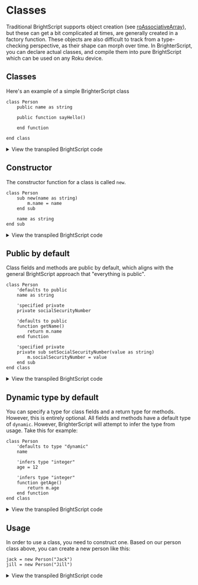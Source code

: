 # Classes
Traditional BrightScript supports object creation (see [roAssociativeArray](https://developer.roku.com/docs/references/brightscript/components/roassociativearray.md)), but these can get a bit complicated at times, are generally created in a factory function. These objects are also difficult to track from a type-checking perspective, as their shape can morph over time. In BrighterScript, you can declare actual classes, and compile them into pure BrightScript which can be used on any Roku device.

## Classes
Here's an example of a simple BrighterScript class

```BrighterScript
class Person
    public name as string

    public function sayHello()

    end function

end class
```
<details>
  <summary>View the transpiled BrightScript code</summary>
  
```BrightScript
function Person()
    instance = {
        name: invalid,
        sayHello: function()
        end function,
    }
    return instance
end function
```
</details>

## Constructor
The constructor function for a class is called `new`. 

```BrighterScript
class Person
    sub new(name as string)
        m.name = name
    end sub

    name as string
end sub
```

<details>
  <summary>View the transpiled BrightScript code</summary>
  
```BrightScript
function Person(name as string)
    instance = {
        name: invalid
        sayHello: function()
        end function,
    }
    
    'sub new
    instance.name = name
    'end sub

    return instance
end function
```
</details>

## Public by default
Class fields and methods are public by default, which aligns with the general BrightScript approach that "everything is public". 

```BrighterScript
class Person
    'defaults to public
    name as string

    'specified private
    private socialSecurityNumber

    'defaults to public
    function getName()
        return m.name
    end function

    'specified private
    private sub setSocialSecurityNumber(value as string)
        m.socialSecurityNumber = value
    end sub
end class
```
<details>
  <summary>View the transpiled BrightScript code</summary>
  
```BrightScript
function Person()
    instance = {
        'defaults to public
        name: invalid,
        
        'specified private
        socialSecurityNumber: invalid,
        
        'defaults to public
        getName: function()
            return m.name
        end function,

        'specified private
        setSocialSecurityNumber(value as string)
            m.socialSecurityNumber = value
        end sub
    }
    return instance
end function
```
</details>

## Dynamic type by default
You can specify a type for class fields and a return type for methods. However, this is entirely optional. All fields and methods have a default type of `dynamic`. However, BrighterScript will attempt to infer the type from usage. Take this for example:

```BrighterScript
class Person
    'defaults to type "dynamic"
    name

    'infers type "integer"
    age = 12

    'infers type "integer"
    function getAge()
        return m.age
    end function
end class
```
<details>
  <summary>View the transpiled BrightScript code</summary>
  
```BrightScript
function Person()
    instance = {
       'defaults to type "dynamic"
        name: invalid,

        'infers type "integer"
        age: 12,

        'infers type "integer"
        getAge: getAge()
            return m.age
        end function
    }
    return instance
end function
```
</details>

## Usage
In order to use a class, you need to construct one. Based on our person class above, you can create a new person like this:

```BrighterScript
jack = new Person("Jack")
jill = new Person("Jill")
```
<details>
  <summary>View the transpiled BrightScript code</summary>
  
```BrightScript
jack = Person("Jack")
jill = Person("Jill")
```
</details>

